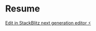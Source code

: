 # Resume

[Edit in StackBlitz next generation editor ⚡️](https://stackblitz.com/~/github.com/hineshmiyani/Resume)